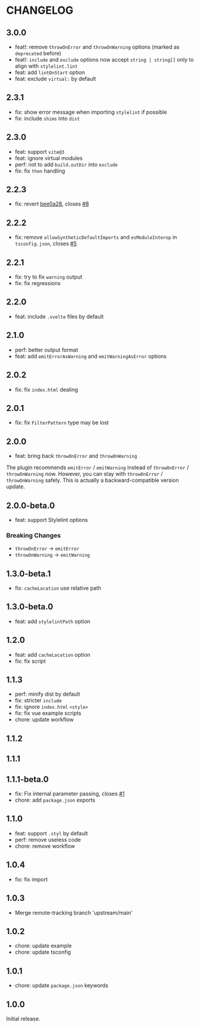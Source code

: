 # CHANGELOG

## 3.0.0

- feat!: remove `throwOnError` and `throwOnWarning` options (marked as `deprecated` before)
- feat!: `include` and `exclude` options now accept `string | string[]` only to align with `stylelint.lint`
- feat: add `lintOnStart` option
- feat: exclude `virtual:` by default

## 2.3.1

- fix: show error message when importing `stylelint` if possible
- fix: include `shims` into `dist`

## 2.3.0

- feat: support `vite@3`
- feat: ignore virtual modules
- perf: not to add `build.outDir` into `exclude`
- fix: fix `then` handling

## 2.2.3

- fix: revert [bee0a28](https://github.com/ModyQyW/vite-plugin-stylelint/commit/bee0a28b7691090e02d73e979bf62c27510a960d), closes [#8](https://github.com/ModyQyW/vite-plugin-stylelint/issues/8)

## 2.2.2

- fix: remove `allowSyntheticDefaultImports` and `esModuleInterop` in `tsconfig.json`, closes [#5](https://github.com/ModyQyW/vite-plugin-stylelint/issues/5)

## 2.2.1

- fix: try to fix `warning` output
- fix: fix regressions

## 2.2.0

- feat: include `.svelte` files by default

## 2.1.0

- perf: better output format
- feat: add `emitErrorAsWarning` and `emitWarningAsError` options

## 2.0.2

- fix: fix `index.html` dealing

## 2.0.1

- fix: fix `FilterPattern` type may be lost

## 2.0.0

- feat: bring back `throwOnError` and `throwOnWarning`

The plugin recommends `emitError` / `emitWarning` instead of `throwOnError` / `throwOnWarning` now. However, you can stay with `throwOnError` / `throwOnWarning` safely. This is actually a backward-compatible version update.

## 2.0.0-beta.0

- feat: support Stylelint options

### Breaking Changes

- `throwOnError` -> `emitError`
- `throwOnWarning` -> `emitWarning`

## 1.3.0-beta.1

- fix: `cacheLocation` use relative path

## 1.3.0-beta.0

- feat: add `stylelintPath` option

## 1.2.0

- feat: add `cacheLocation` option
- fix: fix script

## 1.1.3

- perf: minify dist by default
- fix: stricter `include`
- fix: ignore `index.html` `<style>`
- fix: fix vue example scripts
- chore: update workflow

## 1.1.2

## 1.1.1

## 1.1.1-beta.0

- fix: Fix internal parameter passing, closes [#1](https://github.com/ModyQyW/vite-plugin-stylelint/issues/1)
- chore: add `package.json` exports

## 1.1.0

- feat: support `.styl` by default
- perf: remove useless code
- chore: remove workflow

## 1.0.4

- fix: fix import

## 1.0.3

- Merge remote-tracking branch 'upstream/main'

## 1.0.2

- chore: update example
- chore: update tsconfig

## 1.0.1

- chore: update `package.json` keywords

## 1.0.0

Initial release.

